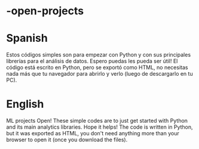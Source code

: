 # -open-projects
# Spanish
Estos códigos simples son para empezar con Python y con sus principales librerías para el análisis de datos. Espero puedas les pueda ser útil! El código está escrito en Python, pero se exportó como HTML, no necesitas nada más que tu navegador para abrirlo y verlo (luego de descargarlo en tu PC). 
# English
ML projects Open!
These simple codes are to just get started with Python and its main analytics libraries. Hope it helps!
The code is written in Python, but it was exported as HTML, you don't need anything more than your browser to open it (once you download the files).


